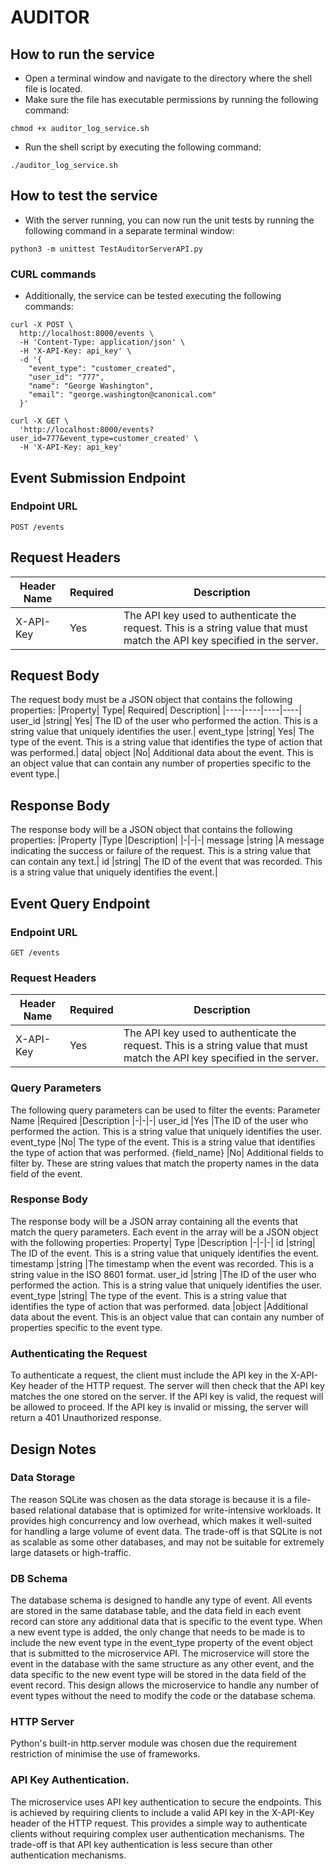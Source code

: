 # AUDITOR

## How to run the service
- Open a terminal window and navigate to the directory where the shell file is located.
- Make sure the file has executable permissions by running the following command:
```
chmod +x auditor_log_service.sh
```
- Run the shell script by executing the following command:
```
./auditor_log_service.sh
```

## How to test the service
- With the server running, you can now run the unit tests by running the following command in a separate terminal window:
```
python3 -m unittest TestAuditorServerAPI.py
```
### CURL commands
- Additionally, the service can be tested executing the following commands:
```
curl -X POST \
  http://localhost:8000/events \
  -H 'Content-Type: application/json' \
  -H 'X-API-Key: api_key' \
  -d '{
    "event_type": "customer_created",
    "user_id": "777",
    "name": "George Washington",
    "email": "george.washington@canonical.com"
  }'
```
```
curl -X GET \
  'http://localhost:8000/events?user_id=777&event_type=customer_created' \
  -H 'X-API-Key: api_key'
```

## Event Submission Endpoint
### Endpoint URL
```
POST /events
```

## Request Headers
|Header Name|	Required|	Description|
|-----------|---------|------------|
X-API-Key	|Yes|	The API key used to authenticate the request. This is a string value that must match the API key specified in the server.|


## Request Body

The request body must be a JSON object that contains the following properties:
|Property|	Type|	Required|	Description|
|----|----|----|----|
user_id	|string|	Yes|	The ID of the user who performed the action. This is a string value that uniquely identifies the user.|
event_type	|string|	Yes|	The type of the event. This is a string value that identifies the type of action that was performed.|
data|	object	|No|	Additional data about the event. This is an object value that can contain any number of properties specific to the event type.|


## Response Body

The response body will be a JSON object that contains the following properties:
|Property	|Type	|Description|
|-|-|-|
message	|string	|A message indicating the success or failure of the request. This is a string value that can contain any text.|
id	|string|	The ID of the event that was recorded. This is a string value that uniquely identifies the event.|

## Event Query Endpoint

### Endpoint URL

```
GET /events
```

### Request Headers
|Header Name|Required|	Description|
|-|-|-|
X-API-Key	|Yes|	The API key used to authenticate the request. This is a string value that must match the API key specified in the server.

### Query Parameters
The following query parameters can be used to filter the events:
Parameter Name	|Required	|Description
|-|-|-|
user_id	|Yes	|The ID of the user who performed the action. This is a string value that uniquely identifies the user.
event_type	|No|	The type of the event. This is a string value that identifies the type of action that was performed.
{field_name}	|No|	Additional fields to filter by. These are string values that match the property names in the data field of the event.

### Response Body

The response body will be a JSON array containing all the events that match the query parameters. Each event in the array will be a JSON object with the following properties:
Property|	Type	|Description
|-|-|-|
id	|string|	The ID of the event. This is a string value that uniquely identifies the event.
timestamp	|string	|The timestamp when the event was recorded. This is a string value in the ISO 8601 format.
user_id	|string	|The ID of the user who performed the action. This is a string value that uniquely identifies the user.
event_type	|string|	The type of the event. This is a string value that identifies the type of action that was performed.
data	|object	|Additional data about the event. This is an object value that can contain any number of properties specific to the event type.

### Authenticating the Request

To authenticate a request, the client must include the API key in the X-API-Key header of the HTTP request. The server will then check that the API key matches the one stored on the server. If the API key is valid, the request will be allowed to proceed. If the API key is invalid or missing, the server will return a 401 Unauthorized response.

## Design Notes

### Data Storage 
The reason SQLite was chosen as the data storage is because it is a file-based relational database that is optimized for write-intensive workloads. It provides high concurrency and low overhead, which makes it well-suited for handling a large volume of event data. The trade-off is that SQLite is not as scalable as some other databases, and may not be suitable for extremely large datasets or high-traffic.

### DB Schema
The database schema is designed to handle any type of event. All events are stored in the same database table, and the data field in each event record can store any additional data that is specific to the event type.
When a new event type is added, the only change that needs to be made is to include the new event type in the event_type property of the event object that is submitted to the microservice API. The microservice will store the event in the database with the same structure as any other event, and the data specific to the new event type will be stored in the data field of the event record.
This design allows the microservice to handle any number of event types without the need to modify the code or the database schema.

### HTTP Server
Python's built-in http.server module was chosen due the requirement restriction of minimise the use of frameworks.

### API Key Authentication.
The microservice uses API key authentication to secure the endpoints. This is achieved by requiring clients to include a valid API key in the X-API-Key header of the HTTP request. This provides a simple way to authenticate clients without requiring complex user authentication mechanisms. The trade-off is that API key authentication is less secure than other authentication mechanisms.
